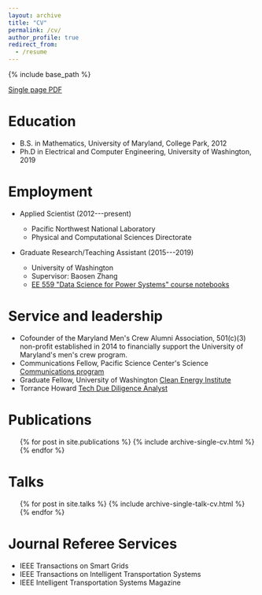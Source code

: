 ```yaml
---
layout: archive
title: "CV"
permalink: /cv/
author_profile: true
redirect_from:
  - /resume
---
```


{% include base_path %}

[Single page PDF](https://cpatdowling.github.io/files/resume_single.pdf)

Education
======
* B.S. in Mathematics, University of Maryland, College Park, 2012
* Ph.D in Electrical and Computer Engineering, University of Washington, 2019

Employment
======
* Applied Scientist (2012---present) 
  * Pacific Northwest National Laboratory
  * Physical and Computational Sciences Directorate

* Graduate Research/Teaching Assistant (2015---2019)
  * University of Washington
  * Supervisor: Baosen Zhang
  * [EE 559 "Data Science for Power Systems" course notebooks](https://github.com/cpatdowling/ee559)

Service and leadership
======
* Cofounder of the Maryland Men's Crew Alumni Association, 501(c)(3) non-profit established in 2014 to financially support the University of Maryland's men's crew program.
* Communications Fellow, Pacific Science Center's Science [Communications program](https://www.pacificsciencecenter.org/fellowship/)
* Graduate Fellow, University of Washington [Clean Energy Institute](https://www.cei.washington.edu/persons/chase-dowling/)
* Torrance Howard [Tech Due Diligence Analyst](https://www.cei.washington.edu/training/torrance-tech-due-diligence-program/)

Publications
======
  <ul>{% for post in site.publications %}
    {% include archive-single-cv.html %}
  {% endfor %}</ul>
  
Talks
======
  <ul>{% for post in site.talks %}
    {% include archive-single-talk-cv.html %}
  {% endfor %}</ul>

Journal Referee Services
======
* IEEE Transactions on Smart Grids
* IEEE Transactions on Intelligent Transportation Systems
* IEEE Intelligent Transportation Systems Magazine
